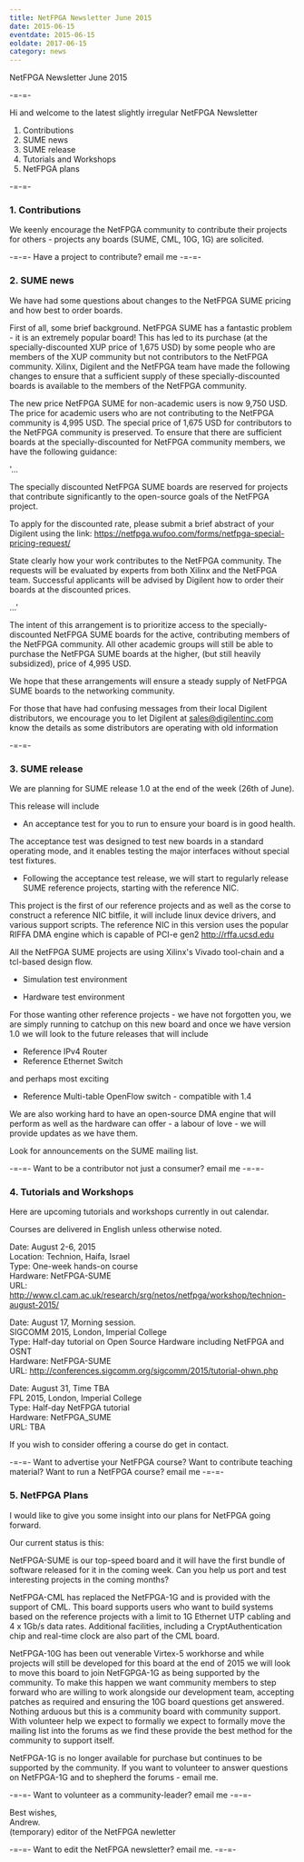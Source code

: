 ```yaml
---
title: NetFPGA Newsletter June 2015
date: 2015-06-15
eventdate: 2015-06-15
eoldate: 2017-06-15
category: news
---
```


NetFPGA Newsletter June 2015

-=-=-

Hi and welcome to the latest slightly irregular NetFPGA Newsletter

1. Contributions
2. SUME news
3. SUME release
4. Tutorials and Workshops
5. NetFPGA plans

-=-=-

### 1. Contributions

We keenly encourage the NetFPGA community to contribute their projects for others - projects any boards (SUME, CML, 10G, 1G) are solicited.

-=-=- Have a project to contribute? email me -=-=-

### 2. SUME news

We have had some questions about changes to the NetFPGA SUME pricing and how best to order boards.

First of all, some brief background. NetFPGA SUME has a fantastic problem - it is an extremely popular board! This has led to its purchase (at the specially-discounted XUP price of 1,675 USD) by some people who are members of the XUP community but not contributors to the NetFPGA community. Xilinx, Digilent and the NetFPGA team have made the following changes to ensure that a sufficient supply of these specially-discounted boards is available to the members of the NetFPGA community.

The new price NetFPGA SUME for non-academic users is now 9,750 USD. The price for academic users who are not contributing to the NetFPGA community is 4,995 USD. The special price of 1,675 USD for contributors to the NetFPGA community is preserved. To ensure that there are sufficient boards at the specially-discounted for NetFPGA community members, we have the following guidance:

'...

The specially discounted NetFPGA SUME boards are reserved for projects that contribute significantly to the open-source goals of the NetFPGA project.

To apply for the discounted rate, please submit a brief abstract of your Digilent using the link: https://netfpga.wufoo.com/forms/netfpga-special-pricing-request/

State clearly how your work contributes to the NetFPGA community. The requests will be evaluated by experts from both Xilinx and the NetFPGA team. Successful applicants will be advised by Digilent how to order their boards at the discounted prices.

...'

The intent of this arrangement is to prioritize access to the specially-discounted NetFPGA SUME boards for the active, contributing members of the NetFPGA community. All other academic groups will still be able to purchase the NetFPGA SUME boards at the higher, (but still heavily subsidized), price of 4,995 USD.

We hope that these arrangements will ensure a steady supply of NetFPGA SUME boards to the networking community.

For those that have had confusing messages from their local Digilent distributors, we encourage you to let Digilent at sales@digilentinc.com know the details as some distributors are operating with old information

-=-=-

### 3. SUME release

We are planning for SUME release 1.0 at the end of the week (26th of June).

This release will include

- An acceptance test for you to run to ensure your board is in good health.

The acceptance test was designed to test new boards in a standard operating mode, and it enables testing the major interfaces without special test fixtures.

- Following the acceptance test release, we will start to regularly release SUME reference projects, starting with the reference NIC.

This project is the first of our reference projects and as well as the corse to construct a reference NIC bitfile, it will include linux device drivers, and various support scripts. The reference NIC in this version uses the popular RIFFA DMA engine which is capable of PCI-e gen2 http://rffa.ucsd.edu

All the NetFPGA SUME projects are using Xilinx's Vivado tool-chain and a tcl-based design flow.

- Simulation test environment

- Hardware test environment

For those wanting other reference projects - we have not forgotten you, we are simply running to catchup on this new board and once we have version 1.0 we will look to the future releases that will include

- Reference IPv4 Router
- Reference Ethernet Switch

and perhaps most exciting

- Reference Multi-table OpenFlow switch - compatible with 1.4

We are also working hard to have an open-source DMA engine that will perform as well as the hardware can offer - a labour of love - we will provide updates as we have them.

Look for announcements on the SUME mailing list.

-=-=- Want to be a contributor not just a consumer? email me -=-=-

### 4. Tutorials and Workshops

Here are upcoming tutorials and workshops currently in out calendar.

Courses are delivered in English unless otherwise noted.

Date: August 2-6, 2015 <br>
Location: Technion, Haifa, Israel <br>
Type: One-week hands-on course <br>
Hardware: NetFPGA-SUME <br>
URL: http://www.cl.cam.ac.uk/research/srg/netos/netfpga/workshop/technion-august-2015/

Date: August 17, Morning session. <br>
SIGCOMM 2015, London, Imperial College <br>
Type: Half-day tutorial on Open Source Hardware including NetFPGA and OSNT <br>
Hardware: NetFPGA-SUME <br>
URL: http://conferences.sigcomm.org/sigcomm/2015/tutorial-ohwn.php

Date: August 31, Time TBA <br>
FPL 2015, London, Imperial College <br>
Type: Half-day NetFPGA tutorial <br>
Hardware: NetFPGA_SUME <br>
URL: TBA

If you wish to consider offering a course do get in contact.

-=-=- Want to advertise your NetFPGA course? Want to contribute teaching material? Want to run a NetFPGA course? email me -=-=-

### 5. NetFPGA Plans

I would like to give you some insight into our plans for NetFPGA going forward.

Our current status is this:

NetFPGA-SUME is our top-speed board and it will have the first bundle of software released for it in the coming week. Can you help us port and test interesting projects in the coming months?

NetFPGA-CML has replaced the NetFPGA-1G and is provided with the support of CML. This board supports users who want to build systems based on the reference projects with a limit to 1G Ethernet UTP cabling and 4 x 1Gb/s data rates. Additional facilities, including a CryptAuthentication chip and real-time clock are also part of the CML board.

NetFPGA-10G has been out venerable Virtex-5 workhorse and while projects will still be developed for this board at the end of 2015 we will look to move this board to join NetFGPGA-1G as being supported by the community. To make this happen we want community members to step forward who are willing to work alongside our development team, accepting patches as required and ensuring the 10G board questions get answered. Nothing arduous but this is a community board with community support. With volunteer help we expect to formally we expect to formally move the mailing list into the forums as we find these provide the best method for the community to support itself.

NetFPGA-1G is no longer available for purchase but continues to be supported by the community. If you want to volunteer to answer questions on NetFPGA-1G and to shepherd the forums - email me.

-=-=- Want to volunteer as a community-leader? email me -=-=-

Best wishes, <br>
Andrew. <br>
(temporary) editor of the NetFPGA newletter

-=-=- Want to edit the NetFPGA newsletter? email me. -=-=-
